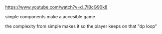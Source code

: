 https://www.youtube.com/watch?v=d_7lBcG90k8


simple components make a accesible game

the complexity from simple makes it so the player keeps on that "dp loop"